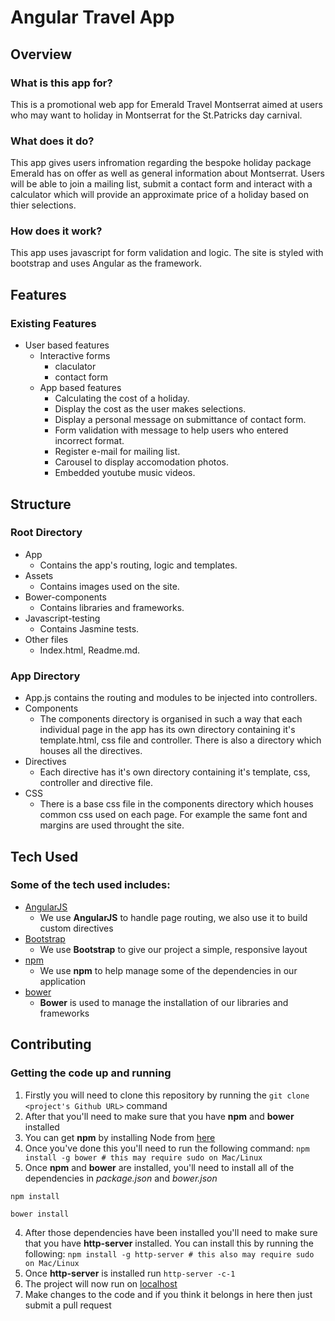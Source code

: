 # Angular Travel App

## Overview

### What is this app for?

This is a promotional web app for Emerald Travel Montserrat aimed at users who may want to holiday in Montserrat for the St.Patricks day carnival.  

### What does it do?

This app gives users infromation regarding the bespoke holiday package Emerald has on offer as well as general information about Montserrat. Users will be able to join a mailing list, submit a contact form and interact with a calculator which will provide an approximate price of a holiday based on thier selections.

### How does it work?

This app uses javascript for form validation and logic. The site is styled with bootstrap and uses Angular as the framework.

## Features

### Existing Features
- User based features
  - Interactive forms
    - claculator
    - contact form
  - App based features
    - Calculating the cost of a holiday.
    - Display the cost as the user makes selections.
    - Display a personal message on submittance of contact form.
    - Form validation with message to help users who entered incorrect format.
    - Register e-mail for mailing list.
    - Carousel to display accomodation photos.
    - Embedded youtube music videos.


## Structure

### Root Directory
- App
  - Contains the app's routing, logic and templates.
- Assets
  - Contains images used on the site.
- Bower-components
  - Contains libraries and frameworks.
- Javascript-testing
  - Contains Jasmine tests.
- Other files
  - Index.html, Readme.md.

### App Directory
- App.js contains the routing and modules to be injected into controllers.
- Components
  - The components directory is organised in such a way that each individual page in the app has its own directory containing it's template.html, css file and controller. There is also a directory which houses all the directives.
- Directives
  - Each directive has it's own directory containing it's template, css, controller and directive file.
- CSS
  - There is a base css file in the components directory which houses common css used on each page. For example the same font and margins are used throught the site. 


## Tech Used

### Some of the tech used includes:

- [AngularJS](https://angularjs.org/)
    - We use **AngularJS** to handle page routing, we also use it to build custom directives
- [Bootstrap](http://getbootstrap.com/)
    - We use **Bootstrap** to give our project a simple, responsive layout
- [npm](https://www.npmjs.com/)
    - We use **npm** to help manage some of the dependencies in our application
- [bower](https://bower.io/)
    - **Bower** is used to manage the installation of our libraries and frameworks

## Contributing

### Getting the code up and running

1. Firstly you will need to clone this repository by running the ```git clone <project's Github URL>``` command
2. After that you'll need to make sure that you have **npm** and **bower** installed
  1. You can get **npm** by installing Node from [here](https://nodejs.org/en/)
  2. Once you've done this you'll need to run the following command:
     `npm install -g bower # this may require sudo on Mac/Linux`
3. Once **npm** and **bower** are installed, you'll need to install all of the dependencies in *package.json* and *bower.json*
  ```
  npm install
 
  bower install
  ```
4. After those dependencies have been installed you'll need to make sure that you have **http-server** installed. You can install this by running the following: ```npm install -g http-server # this also may require sudo on Mac/Linux```
5. Once **http-server** is installed run ```http-server -c-1```
6. The project will now run on [localhost](http://127.0.0.1:8080)
7. Make changes to the code and if you think it belongs in here then just submit a pull request